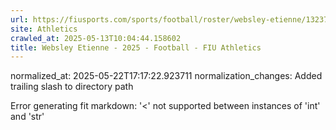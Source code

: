 ```yaml
---
url: https://fiusports.com/sports/football/roster/websley-etienne/13237/
site: Athletics
crawled_at: 2025-05-13T10:04:44.158602
title: Websley Etienne - 2025 - Football - FIU Athletics
---
```

normalized_at: 2025-05-22T17:17:22.923711
normalization_changes: Added trailing slash to directory path

Error generating fit markdown: '<' not supported between instances of 'int' and 'str'